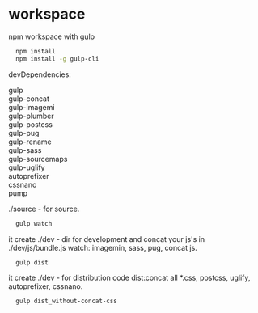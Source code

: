 # workspace
npm workspace with gulp
```bash
  npm install
  npm install -g gulp-cli
```
devDependencies:  

gulp  
gulp-concat  
gulp-imagemi  
gulp-plumber  
gulp-postcss  
gulp-pug  
gulp-rename  
gulp-sass  
gulp-sourcemaps  
gulp-uglify  
autoprefixer  
cssnano  
pump  

./source -  for source.


```bash
  gulp watch
```
it create ./dev - dir for development and concat your js's in ./dev/js/bundle.js
watch: imagemin, sass, pug, concat js.

```bash
  gulp dist
```
it create ./dev - for distribution code
dist:concat all *.css, postcss, uglify, autoprefixer, cssnano.

```bash
  gulp dist_without-concat-css
```